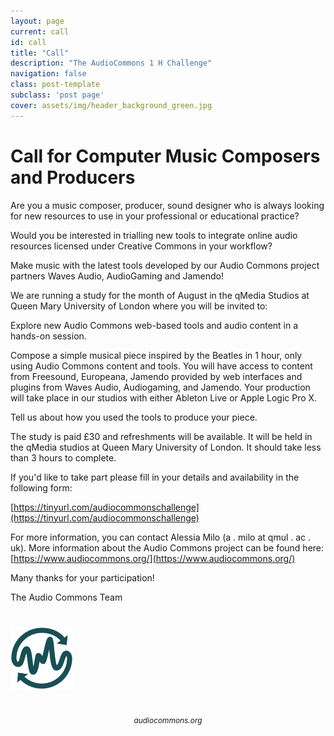```yaml
---
layout: page
current: call
id: call
title: "Call"
description: "The AudioCommons 1 H Challenge"
navigation: false
class: post-template
subclass: 'post page'
cover: assets/img/header_background_green.jpg
---
```



# Call for Computer Music Composers and Producers


Are you a music composer, producer, sound designer who is always looking for new resources to use in your professional or educational practice?


Would you be interested in trialling new tools to integrate online audio resources licensed under Creative Commons in your workflow?


Make music with the latest tools developed by our Audio Commons project partners Waves Audio, AudioGaming and Jamendo!


We are running a study for the month of August in the qMedia Studios at Queen Mary University of London where you will be invited to:


Explore new Audio Commons web-based tools and audio content in a hands-on session.

Compose a simple musical piece inspired by the Beatles in 1 hour, only using Audio Commons content and tools. You will have access to content from Freesound, Europeana, Jamendo provided by web interfaces and plugins from Waves Audio, Audiogaming, and Jamendo. Your production will take place in our studios with either Ableton Live or Apple Logic Pro X.

Tell us about how you used the tools to produce your piece.


The study is paid £30 and refreshments will be available. It will be held in the qMedia studios at Queen Mary University of London. It should take less than 3 hours to complete.


If you'd like to take part please fill in your details and availability in the following form:

[https://tinyurl.com/audiocommonschallenge](https://tinyurl.com/audiocommonschallenge)


For more information, you can contact Alessia Milo (a . milo at qmul . ac . uk).
More information about the Audio Commons project can be found here: [https://www.audiocommons.org/](https://www.audiocommons.org/)


Many thanks for your participation!


The Audio Commons Team


<a href="/" target="blank"><img style="margin:auto;margin-bottom:25px;margin-top:25px;max-width:100px;" class="img-responsive" src="/favicon-194x194.png" alt="AudioCommons logo.">
</a>
<p style="text-align:center; padding-top:0; font-size:85%"><em>audiocommons.org</em></p>





